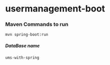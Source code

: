 # usermanagement-boot

### Maven Commands to run

```
mvn spring-boot:run
```


##### DataBase name
```
ums-with-spring
```
